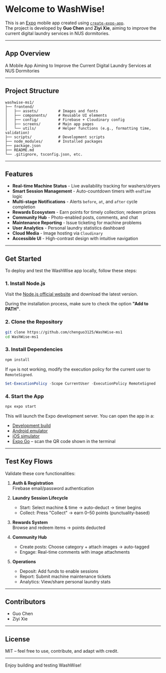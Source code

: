 
# Welcome to WashWise!

This is an [Expo](https://expo.dev) mobile app created using [`create-expo-app`](https://www.npmjs.com/package/create-expo-app).  
The project is developed by **Guo Chen** and **Ziyi Xie**, aiming to improve the current digital laundry services in NUS dormitories.

---

## App Overview

A Mobile App Aiming to Improve the Current Digital Laundry Services at NUS Dormitories

---

## Project Structure

```
washwise-ms1/
├── frontend/
│   ├── assets/         # Images and fonts
│   ├── components/     # Reusable UI elements
│   ├── config/         # Firebase + Cloudinary config
│   ├── screens/        # Main app pages
│   └── utils/          # Helper functions (e.g., formatting time, validation)
├── scripts/            # Development scripts
├── node_modules/       # Installed packages
├── package.json
├── README.md
└── .gitignore, tsconfig.json, etc.

```

---

## Features

- **Real-time Machine Status** - Live availability tracking for washers/dryers
- **Smart Session Management** - Auto-countdown timers with `endTime` logic
- **Multi-stage Notifications** - Alerts `before`, `at`, and `after` cycle completion
- **Rewards Ecosystem** - Earn points for timely collection; redeem prizes
- **Community Hub** - Photo-enabled posts, comments, and chat
- **Maintenance Reporting** - Issue ticketing for machine problems
- **User Analytics** - Personal laundry statistics dashboard
- **Cloud Media** - Image hosting via `Cloudinary`
- **Accessible UI** - High-contrast design with intuitive navigation

---

## Get Started

To deploy and test the WashWise app locally, follow these steps:

### 1. Install Node.js

Visit the [Node.js official website](https://nodejs.org/) and download the latest version.

During the installation process, make sure to check the option **"Add to PATH"**.

### 2. Clone the Repository

```bash
git clone https://github.com/chenguo3125/WashWise-ms1
cd WashWise-ms1
```

### 3. Install Dependencies

```bash
npm install
```

If `npm` is not working, modify the execution policy for the current user to `RemoteSigned`.

```powershell
Set-ExecutionPolicy -Scope CurrentUser -ExecutionPolicy RemoteSigned
```

### 4. Start the App

```bash
npx expo start
```

This will launch the Expo development server. You can open the app in a:

- [Development build](https://docs.expo.dev/develop/development-builds/introduction/)
- [Android emulator](https://docs.expo.dev/workflow/android-studio-emulator/)
- [iOS simulator](https://docs.expo.dev/workflow/ios-simulator/)
- [Expo Go](https://expo.dev/go) – scan the QR code shown in the terminal

---

## Test Key Flows

Validate these core functionalities:

1. **Auth & Registration**  
   Firebase email/password authentication
   
2. **Laundry Session Lifecycle**  
   - Start: Select machine & time → auto-deduct → timer begins  
   - Collect: Press "Collect" → earn 0–50 points (punctuality-based)  

3. **Rewards System**  
   Browse and redeem items → points deducted  

4. **Community Hub**  
   - Create posts: Choose category + attach images → auto-tagged  
   - Engage: Real-time comments with image attachments  

5. **Operations**  
   - Deposit: Add funds to enable sessions  
   - Report: Submit machine maintenance tickets  
   - Analytics: View/share personal laundry stats

---

## Contributors

- Guo Chen
- Ziyi Xie

---

## License

MIT – feel free to use, contribute, and adapt with credit.

---

Enjoy building and testing WashWise!
